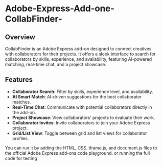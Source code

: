 # Adobe-Express-Add-one-CollabFinder-
 
## Overview
CollabFinder is an Adobe Express add-on designed to connect creatives with collaborators for their projects. It offers a sleek interface to search for collaborators by skills, experience, and availability, featuring AI-powered matching, real-time chat, and a project showcase.

## Features
- **Collaborator Search**: Filter by skills, experience level, and availability.
- **AI Smart Match**: AI-driven suggestions for the best collaborator matches.
- **Real-Time Chat**: Communicate with potential collaborators directly in the add-on.
- **Project Showcase**: View collaborators' projects to evaluate their work.
- **Collaborator Invites**: Invite collaborators to join your Adobe Express project.
- **Grid/List View**: Toggle between grid and list views for collaborator profiles.

You can run it by adding the HTML, CSS, iframe.js, and document.js files to the official Adobe Express add-ons code playground. or running the full code for testing   
